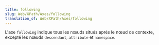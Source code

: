 ```yaml
---
title: following
slug: Web/XPath/Axes/following
translation_of: Web/XPath/Axes/following
---
```


L'axe `following` indique tous les nœuds situés après le nœud de contexte, excepté les nœuds `descendant`, `attribute` et `namespace`.
